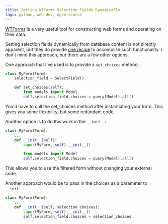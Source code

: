 ```yaml
---
title: Setting WTForms Selection Fields Dynamically
tags: python, web-dev, open-source
---
```


[WTForms](http://wtforms.readthedocs.org/en/latest/) is a very useful tool for constructing web forms and operating on their data.

Setting selection fields dynamically from database content is not directly apparent, but they do provide [one recipe](http://wtforms.readthedocs.org/en/latest/specific_problems.html#dynamic-form-composition) to accomplish such functionality. I don't mind this approach, but there are a few other options.

One approach that I've used is to provide a `set_choices` method:

~~~ python
class MyForm(Form):
    selection_field = SelectField()

    def set_choices(self):
        from models import Model
        self.selection_field.choices = query(Model).all()
~~~

You'd have to call the set_choices method after instantiating your form. This gives you some flexibility, but some redundant code.

Another option is to do this work in the `__init__`:

~~~ python
class MyForm(Form):
    ...
    def __init__(self):
        super(MyForm, self).__init__()

        from models import Model
        self.selection_field.choices = query(Model).all()
~~~

This allows you to use the filtered form without changing your external code.

Another approach would be to pass in the choices as a parameter to `__init__`:

~~~ python
class MyForm(Form):
    ...
    def __init__(self, selection_choices):
        super(MyForm, self).__init__()
        self.selection_field.choices = selection_choices
~~~
